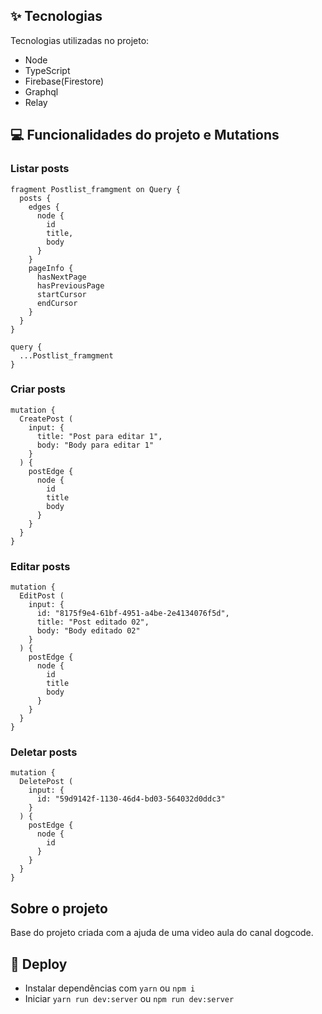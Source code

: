 ## ✨ Tecnologias
Tecnologias utilizadas no projeto:
- Node
- TypeScript
- Firebase(Firestore)
- Graphql
- Relay

## 💻 Funcionalidades do projeto e Mutations

### Listar posts 

    fragment Postlist_framgment on Query {
      posts {
        edges {
          node {
            id
            title,
            body
          }
        }
        pageInfo {
          hasNextPage
          hasPreviousPage
          startCursor
          endCursor
        }
      }
    }

    query {
      ...Postlist_framgment
    }
 ### Criar posts 

    mutation {
      CreatePost (
        input: {
          title: "Post para editar 1",
          body: "Body para editar 1"
        }
      ) {
        postEdge {
          node {
            id
            title
            body
          }
        }
      }
    }

 ### Editar posts 

    mutation {
      EditPost (
        input: {
          id: "8175f9e4-61bf-4951-a4be-2e4134076f5d",
          title: "Post editado 02",
          body: "Body editado 02"
        }
      ) {
        postEdge {
          node {
            id
            title
            body
          }
        }
      }
    }

  ### Deletar posts 

    mutation {
      DeletePost (
        input: {
          id: "59d9142f-1130-46d4-bd03-564032d0ddc3"
        }
      ) {
        postEdge {
          node {
            id
          }
        }
      }
    }
## Sobre o projeto ##
Base do projeto criada com a ajuda de uma video aula do canal dogcode. 


## 🚀 Deploy
- Instalar dependências com `yarn` ou `npm i`
- Iniciar `yarn run dev:server` ou `npm run dev:server`